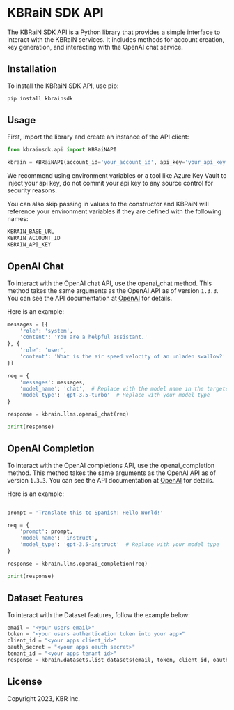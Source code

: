 # KBRaiN SDK API

The KBRaiN SDK API is a Python library that provides a simple interface to interact with the KBRaiN services. It includes methods for account creation, key generation, and interacting with the OpenAI chat service.

## Installation

To install the KBRaiN SDK API, use pip:

```bash
pip install kbrainsdk
```

## Usage
First, import the library and create an instance of the API client:

```python
from kbrainsdk.api import KBRaiNAPI

kbrain = KBRaiNAPI(account_id='your_account_id', api_key='your_api_key', base_url="kbrain_base_url")
```

We recommend using environment variables or a tool like Azure Key Vault to inject your api key, do not commit your api key to any source control for security reasons.

You can also skip passing in values to the constructor and KBRaiN will reference your environment variables if they are defined with the following names:

```bash
KBRAIN_BASE_URL
KBRAIN_ACCOUNT_ID
KBRAIN_API_KEY
```

## OpenAI Chat
To interact with the OpenAI chat API, use the openai_chat method. This method takes the same arguments as the OpenAI API as of version `1.3.3`. You can see the API documentation at [OpenAI](https://platform.openai.com/docs/api-reference/chat) for details.

Here is an example:

```python
messages = [{
    'role': 'system',
    'content': 'You are a helpful assistant.'
}, {
    'role': 'user',
    'content': 'What is the air speed velocity of an unladen swallow?'
}]

req = {
    'messages': messages,
    'model_name': 'chat',  # Replace with the model name in the targeted Azure OpenAI Resource. This should be chat for gpt-3x and chat-4 for gpt4. 
    'model_type': 'gpt-3.5-turbo'  # Replace with your model type
}

response = kbrain.llms.openai_chat(req)

print(response)
```

## OpenAI Completion
To interact with the OpenAI completions API, use the openai_completion method. This method takes the same arguments as the OpenAI API as of version `1.3.3`. You can see the API documentation at [OpenAI](https://platform.openai.com/docs/api-reference/chat) for details.

Here is an example:

```python

prompt = 'Translate this to Spanish: Hello World!'

req = {
    'prompt': prompt,
    'model_name': 'instruct',
    'model_type': 'gpt-3.5-instruct'  # Replace with your model type
}

response = kbrain.llms.openai_completion(req)

print(response)
```

## Dataset Features

To interact with the Dataset features, follow the example below:



```python
email = "<your users email>"
token = "<your users authentication token into your app>"
client_id = "<your apps client_id>"
oauth_secret = "<your apps oauth secret>"
tenant_id = "<your apps tenant id>"
response = kbrain.datasets.list_datasets(email, token, client_id, oauth_secret, tenant_id)
```


## License
Copyright 2023, KBR Inc.